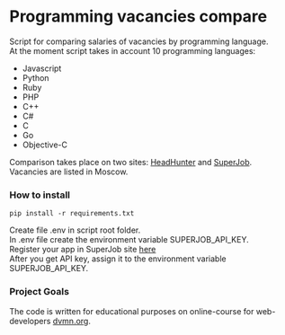 # Programming vacancies compare

Script for comparing salaries of vacancies by programming language.  
At the moment script takes in account 10 programming languages:  
* Javascript
* Python
* Ruby
* PHP
* C++
* C#
* C
* Go
* Objective-C

Comparison takes place on two sites: [HeadHunter](https://hh.ru) and [SuperJob](https://superjob.ru).  
Vacancies are listed in Moscow.  

### How to install

    pip install -r requirements.txt  

Create file .env in script root folder.  
In .env file create the environment variable SUPERJOB_API_KEY.  
Register your app in SuperJob site [here](https://api.superjob.ru/)  
After you get API key, assign it to the environment variable SUPERJOB_API_KEY.  

### Project Goals

The code is written for educational purposes on online-course for web-developers [dvmn.org](https://dvmn.org/).